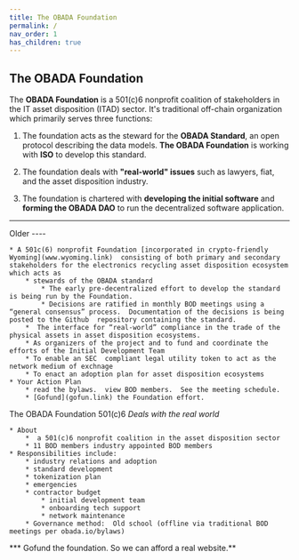 ```yaml
---
title: The OBADA Foundation
permalink: /
nav_order: 1
has_children: true
---
```

	
##  The OBADA Foundation
	
The **OBADA Foundation** is a 501(c)6 nonprofit coalition of stakeholders in the IT asset disposition (ITAD) sector.  It's traditional off-chain organization which primarily serves three functions:

1. The foundation acts as the steward for the **OBADA Standard**, an open protocol describing the data models.  **The OBADA Foundation** is working with **ISO** to develop this standard.   

2. The foundation deals with **"real-world" issues** such as lawyers, fiat, and the asset disposition industry.

3. The foundation is chartered with **developing the initial software** and **forming the OBADA DAO** to run the decentralized software application.



<hr>

Older ----

	* A 501c(6) nonprofit Foundation [incorporated in crypto-friendly Wyoming](www.wyoming.link)  consisting of both primary and secondary stakeholders for the electronics recycling asset disposition ecosystem which acts as 
		* stewards of the OBADA standard
			* The early pre-decentralized effort to develop the standard is being run by the Foundation.
			* Decisions are ratified in monthly BOD meetings using a “general consensus” process.  Documentation of the decisions is being  posted to the Github  repository containing the standard.
		*  The interface for “real-world” compliance in the trade of the physical assets in asset disposition ecosystems.
		* As organizers of the project and to fund and coordinate the efforts of the Initial Development Team
		* To enable an SEC  compliant legal utility token to act as the network medium of exchnage
		* To enact an adoption plan for asset disposition ecosystems
	* Your Action Plan
		* read the bylaws.  view BOD members.  See the meeting schedule.
		* [Gofund](gofun.link) the Foundation effort.


The OBADA Foundation  501(c)6
 *Deals with the real world*
	
	* About
		*  a 501(c)6 nonprofit coalition in the asset disposition sector 
		* 11 BOD members industry appointed BOD members
	* Responsibilities include:
		* industry relations and adoption
		* standard development
		* tokenization plan
		* emergencies
		* contractor budget
			* initial development team
			* onboarding tech support
			* network maintenance
		* Governance method:  Old school (offline via traditional BOD meetings per obada.io/bylaws)
*** Gofund the foundation.   So we can afford a real website.**
